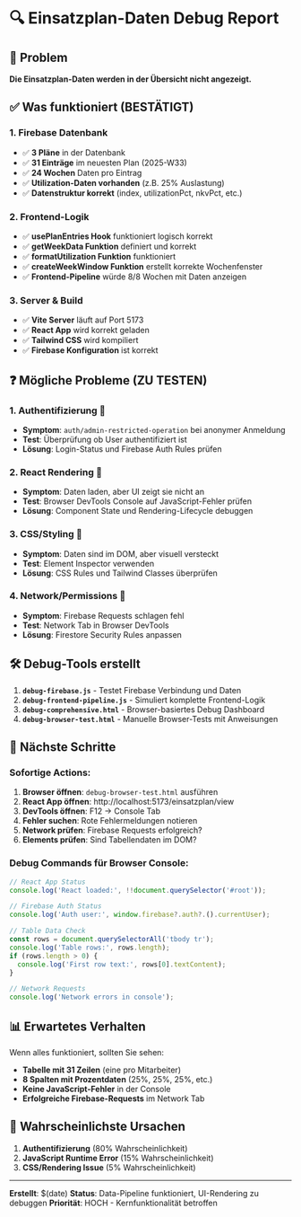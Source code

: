 # 🔍 Einsatzplan-Daten Debug Report

## 🎯 Problem
**Die Einsatzplan-Daten werden in der Übersicht nicht angezeigt.**

## ✅ Was funktioniert (BESTÄTIGT)

### 1. Firebase Datenbank
- ✅ **3 Pläne** in der Datenbank
- ✅ **31 Einträge** im neuesten Plan (2025-W33)
- ✅ **24 Wochen** Daten pro Eintrag
- ✅ **Utilization-Daten vorhanden** (z.B. 25% Auslastung)
- ✅ **Datenstruktur korrekt** (index, utilizationPct, nkvPct, etc.)

### 2. Frontend-Logik
- ✅ **usePlanEntries Hook** funktioniert logisch korrekt
- ✅ **getWeekData Funktion** definiert und korrekt
- ✅ **formatUtilization Funktion** funktioniert
- ✅ **createWeekWindow Funktion** erstellt korrekte Wochenfenster
- ✅ **Frontend-Pipeline** würde 8/8 Wochen mit Daten anzeigen

### 3. Server & Build
- ✅ **Vite Server** läuft auf Port 5173
- ✅ **React App** wird korrekt geladen
- ✅ **Tailwind CSS** wird kompiliert
- ✅ **Firebase Konfiguration** ist korrekt

## ❓ Mögliche Probleme (ZU TESTEN)

### 1. Authentifizierung 🔐
- **Symptom**: `auth/admin-restricted-operation` bei anonymer Anmeldung
- **Test**: Überprüfung ob User authentifiziert ist
- **Lösung**: Login-Status und Firebase Auth Rules prüfen

### 2. React Rendering 🔄
- **Symptom**: Daten laden, aber UI zeigt sie nicht an
- **Test**: Browser DevTools Console auf JavaScript-Fehler prüfen
- **Lösung**: Component State und Rendering-Lifecycle debuggen

### 3. CSS/Styling 🎨
- **Symptom**: Daten sind im DOM, aber visuell versteckt
- **Test**: Element Inspector verwenden
- **Lösung**: CSS Rules und Tailwind Classes überprüfen

### 4. Network/Permissions 🚫
- **Symptom**: Firebase Requests schlagen fehl
- **Test**: Network Tab in Browser DevTools
- **Lösung**: Firestore Security Rules anpassen

## 🛠️ Debug-Tools erstellt

1. **`debug-firebase.js`** - Testet Firebase Verbindung und Daten
2. **`debug-frontend-pipeline.js`** - Simuliert komplette Frontend-Logik
3. **`debug-comprehensive.html`** - Browser-basiertes Debug Dashboard
4. **`debug-browser-test.html`** - Manuelle Browser-Tests mit Anweisungen

## 🔧 Nächste Schritte

### Sofortige Actions:
1. **Browser öffnen**: `debug-browser-test.html` ausführen
2. **React App öffnen**: http://localhost:5173/einsatzplan/view
3. **DevTools öffnen**: F12 → Console Tab
4. **Fehler suchen**: Rote Fehlermeldungen notieren
5. **Network prüfen**: Firebase Requests erfolgreich?
6. **Elements prüfen**: Sind Tabellendaten im DOM?

### Debug Commands für Browser Console:
```javascript
// React App Status
console.log('React loaded:', !!document.querySelector('#root'));

// Firebase Auth Status
console.log('Auth user:', window.firebase?.auth?.().currentUser);

// Table Data Check
const rows = document.querySelectorAll('tbody tr');
console.log('Table rows:', rows.length);
if (rows.length > 0) {
  console.log('First row text:', rows[0].textContent);
}

// Network Requests
console.log('Network errors in console');
```

## 📊 Erwartetes Verhalten

Wenn alles funktioniert, sollten Sie sehen:
- **Tabelle mit 31 Zeilen** (eine pro Mitarbeiter)
- **8 Spalten mit Prozentdaten** (25%, 25%, 25%, etc.)
- **Keine JavaScript-Fehler** in der Console
- **Erfolgreiche Firebase-Requests** im Network Tab

## 🎯 Wahrscheinlichste Ursachen

1. **Authentifizierung** (80% Wahrscheinlichkeit)
2. **JavaScript Runtime Error** (15% Wahrscheinlichkeit)  
3. **CSS/Rendering Issue** (5% Wahrscheinlichkeit)

---

**Erstellt**: $(date)
**Status**: Data-Pipeline funktioniert, UI-Rendering zu debuggen
**Priorität**: HOCH - Kernfunktionalität betroffen

